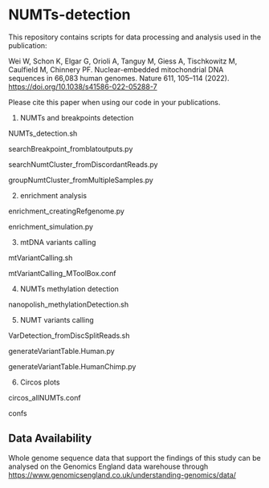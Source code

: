 # NUMTs-detection
This repository contains scripts for data processing and analysis used in the publication:

Wei W, Schon K, Elgar G, Orioli A, Tanguy M, Giess A, Tischkowitz M, Caulfield M, Chinnery PF. Nuclear-embedded mitochondrial DNA sequences in 66,083 human genomes. Nature 611, 105–114 (2022). https://doi.org/10.1038/s41586-022-05288-7 

Please cite this paper when using our code in your publications.

1. NUMTs and breakpoints detection 

NUMTs_detection.sh

searchBreakpoint_fromblatoutputs.py

searchNumtCluster_fromDiscordantReads.py

groupNumtCluster_fromMultipleSamples.py


2. enrichment analysis

enrichment_creatingRefgenome.py

enrichment_simulation.py

3. mtDNA variants calling

mtVariantCalling.sh

mtVariantCalling_MToolBox.conf


4. NUMTs methylation detection

nanopolish_methylationDetection.sh

5. NUMT variants calling

VarDetection_fromDiscSplitReads.sh

generateVariantTable.Human.py

generateVariantTable.HumanChimp.py

6. Circos plots

circos_allNUMTs.conf

confs

## Data Availability
Whole genome sequence data that support the findings of this study can be analysed on the Genomics England data warehouse through https://www.genomicsengland.co.uk/understanding-genomics/data/

